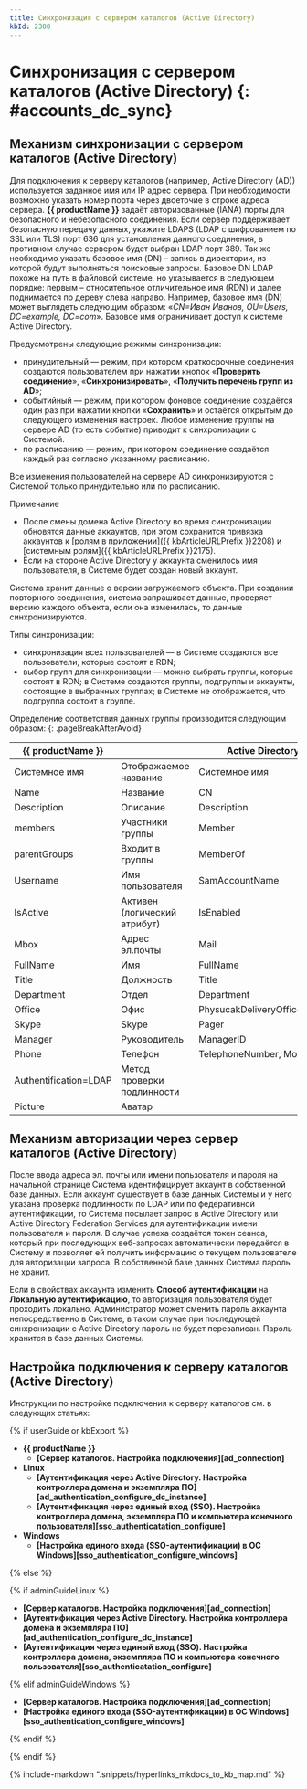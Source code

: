 ```yaml
---
title: Синхронизация с сервером каталогов (Active Directory)
kbId: 2308
---
```


# Синхронизация с сервером каталогов (Active Directory) {: #accounts_dc_sync}

## Механизм синхронизации с сервером каталогов (Active Directory)

Для подключения к серверу каталогов (например, Active Directory (AD)) используется заданное имя или IP адрес сервера. При необходимости возможно указать номер порта через двоеточие в строке адреса сервера. **{{ productName }}** задаёт авторизованные (IANA) порты для безопасного и небезопасного соединения. Если сервер поддерживает безопасную передачу данных, укажите LDAPS (LDAP с шифрованием по SSL или TLS) порт 636 для установления данного соединения, в противном случае сервером будет выбран LDAP порт 389. Так же необходимо указать базовое имя (DN) – запись в директории, из которой будут выполняться поисковые запросы. Базовое DN LDAP похоже на путь в файловой системе, но указывается в следующем порядке: первым – относительное отличительное имя (RDN) и далее поднимается по дереву слева направо. Например, базовое имя (DN) может выглядеть следующим образом: «*CN=Иван Иванов, OU=Users, DC=example, DC=com*». Базовое имя ограничивает доступ к системе Active Directory.

Предусмотрены следующие режимы синхронизации:

- принудительный — режим, при котором краткосрочные соединения создаются пользователем при нажатии кнопок «**Проверить соединение**», «**Синхронизировать**», «**Получить перечень групп из AD**»;
- событийный — режим, при котором фоновое соединение создаётся один раз при нажатии кнопки «**Сохранить**» и остаётся открытым до следующего изменения настроек. Любое изменение группы на сервере AD (то есть событие) приводит к синхронизации с Системой.
- по расписанию — режим, при котором соединение создаётся каждый раз согласно указанному расписанию.

Все изменения пользователей на сервере AD синхронизируются с Системой только принудительно или по расписанию.

Примечание

- После смены домена Active Directory во время синхронизации обновятся данные аккаунтов, при этом сохранится привязка аккаунтов к [ролям в приложении]({{ kbArticleURLPrefix }}2208) и [системным ролям]({{ kbArticleURLPrefix }}2175).
- Если на стороне Active Directory у аккаунта сменилось имя пользователя, в Системе будет создан новый аккаунт.

Система хранит данные о версии загружаемого объекта. При создании повторного соединения, система запрашивает данные, проверяет версию каждого объекта, если она изменилась, то данные синхронизируются.

Типы синхронизации:

- синхронизация всех пользователей — в Системе создаются все пользователи, которые состоят в RDN;
- выбор групп для синхронизации — можно выбрать группы, которые состоят в RDN; в Системе создаются группы, подгруппы и аккаунты, состоящие в выбранных группах; в Системе не отображается, что подгруппа состоит в группе.

Определение соответствия данных группы производится следующим образом:
{: .pageBreakAfterAvoid}

| {{ productName }}     |                              | Active Directory           |
| --------------------- | ---------------------------- | -------------------------- |
| Системное имя         | Отображаемое название        | Системное имя              |
| Name                  | Название                     | CN                         |
| Description           | Описание                     | Description                |
| members               | Участники группы             | Member                     |
| parentGroups          | Входит в группы              | MemberOf                   |
| Username              | Имя пользователя             | SamAccountName             |
| IsActive              | Активен (логический атрибут) | IsEnabled                  |
| Mbox                  | Адрес эл.почты               | Mail                       |
| FullName              | Имя                          | FullName                   |
| Title                 | Должность                    | Title                      |
| Department            | Отдел                        | Department                 |
| Office                | Офис                         | PhysucakDeliveryOfficeName |
| Skype                 | Skype                        | Pager                      |
| Manager               | Руководитель                 | ManagerID                  |
| Phone                 | Телефон                      | TelephoneNumber, Mobile    |
| Authentification=LDAP | Метод проверки подлинности   |                            |
| Picture               | Аватар                       |                            |

## Механизм авторизации через сервер каталогов (Active Directory)

После ввода адреса эл. почты или имени пользователя и пароля на начальной странице Система идентифицирует аккаунт в собственной базе данных. Если аккаунт существует в базе данных Системы и у него указана проверка подлинности по LDAP или по федеративной аутентификации, то Система посылает запрос в Active Directory или Active Directory Federation Services для аутентификации имени пользователя и пароля. В случае успеха создаётся токен сеанса, который при последующих веб-запросах автоматически передаётся в Систему и позволяет ей получить информацию о текущем пользователе для авторизации запроса. В собственной базе данных Система пароль не хранит.

Если в свойствах аккаунта изменить **Способ аутентификации** на **Локальную аутентификацию**, то авторизация пользователя будет проходить локально. Администратор может сменить пароль аккаунта непосредственно в Системе, в таком случае при последующей синхронизации с Active Directory пароль не будет перезаписан. Пароль хранится в базе данных Системы.

## Настройка подключения к серверу каталогов (Active Directory)

Инструкции по настройке подключения к серверу каталогов см. в следующих статьях:

{% if userGuide or kbExport %}

- **{{ productName }}**
    - **[Сервер каталогов. Настройка подключения][ad_connection]**
- **Linux**
    - **[Аутентификация через Active Directory. Настройка контроллера домена и экземпляра ПО][ad_authentication_configure_dc_instance]**
    - **[Аутентификация через единый вход (SSO). Настройка контроллера домена, экземпляра ПО и компьютера конечного пользователя][sso_authenticatation_configure]**
- **Windows**
    - **[Настройка единого входа (SSO-аутентификации) в ОС Windows][sso_authentication_configure_windows]**

{% else %}

{% if adminGuideLinux %}

- **[Сервер каталогов. Настройка подключения][ad_connection]**
- **[Аутентификация через Active Directory. Настройка контроллера домена и экземпляра ПО][ad_authentication_configure_dc_instance]**
- **[Аутентификация через единый вход (SSO). Настройка контроллера домена, экземпляра ПО и компьютера конечного пользователя][sso_authenticatation_configure]**

{% elif adminGuideWindows %}

- **[Сервер каталогов. Настройка подключения][ad_connection]**
- **[Настройка единого входа (SSO-аутентификации) в ОС Windows][sso_authentication_configure_windows]**

{% endif %}

{% endif %}

{% include-markdown ".snippets/hyperlinks_mkdocs_to_kb_map.md" %}
